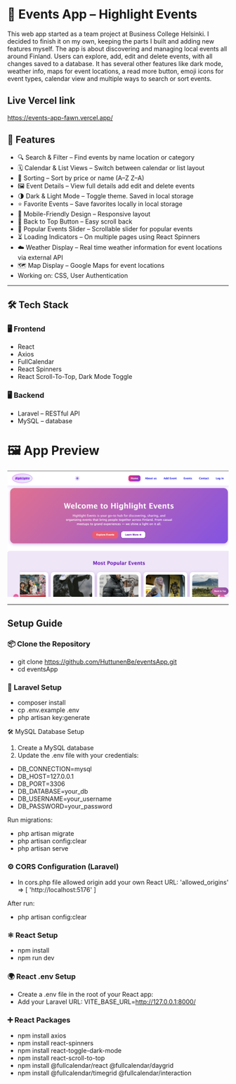
# 🌟 Events App – Highlight Events 

This web app started as a team project at Business College Helsinki. I decided to finish it on my own, keeping the parts I built and adding new features myself. The app is about discovering and managing local events all around Finland.
Users can explore, add, edit and delete events, with all changes saved to a database. It has several other features like dark mode, weather info, maps for event locations, a read more button, emoji icons for event types, calendar view and multiple ways to search or sort events.

## Live Vercel link
https://events-app-fawn.vercel.app/

## 🚀 Features

* 🔍 Search & Filter – Find events by name location or category  
*  🗓️ Calendar & List Views – Switch between calendar or list layout  
*  🧠 Sorting – Sort by price or name (A–Z Z–A)  
*  🖼️ Event Details – View full details add edit and delete events  
*  🌗 Dark & Light Mode – Toggle theme. Saved in local storage  
*  ⭐ Favorite Events – Save favorites locally in local storage
*  📱 Mobile-Friendly Design – Responsive layout
*   📜 Back to Top Button – Easy scroll back
*   🎠 Popular Events Slider – Scrollable slider for popular events
* ⏳ Loading Indicators – On multiple pages using React Spinners
* ☁️ Weather Display – Real time weather information for event locations via external API
* 🗺️ Map Display – Google Maps for event locations
*   Working on: CSS, User Authentication 




______________________

## 🛠️ Tech Stack
### 🖥️  Frontend
* React
* Axios
* FullCalendar
* React Spinners
* React Scroll-To-Top, Dark Mode Toggle

### 🖥️ Backend
* Laravel – RESTful API
* MySQL – database


# 🖼️ App Preview

![GitHub Events App](./githubEvents.png)
________

## Setup Guide

### 📦 Clone the Repository
- git clone https://github.com/HuttunenBe/eventsApp.git
- cd eventsApp

### 🔧 Laravel Setup 
- composer install
- cp .env.example .env
- php artisan key:generate

🛠 MySQL Database Setup
1. Create a MySQL database 
2. Update the .env file with your credentials:

* DB_CONNECTION=mysql
* DB_HOST=127.0.0.1
* DB_PORT=3306
* DB_DATABASE=your_db
* DB_USERNAME=your_username
* DB_PASSWORD=your_password

Run migrations:
- php artisan migrate
- php artisan config:clear
- php artisan serve

### ⚙️ CORS Configuration (Laravel)
* In cors.php file allowed origin add your own React URL:
    'allowed_origins' => [
        'http://localhost:5176'
    ]<php>

After run:
* php artisan config:clear

### ⚛️ React Setup 
* npm install
* npm run dev

### 🌍 React .env Setup
* Create a .env file in the root of your React app:
* Add your Laravel URL: VITE_BASE_URL=http://127.0.0.1:8000/

### ➕ React Packages
* npm install axios
* npm install react-spinners
* npm install react-toggle-dark-mode
* npm install react-scroll-to-top
* npm install @fullcalendar/react @fullcalendar/daygrid
* npm install @fullcalendar/timegrid @fullcalendar/interaction
